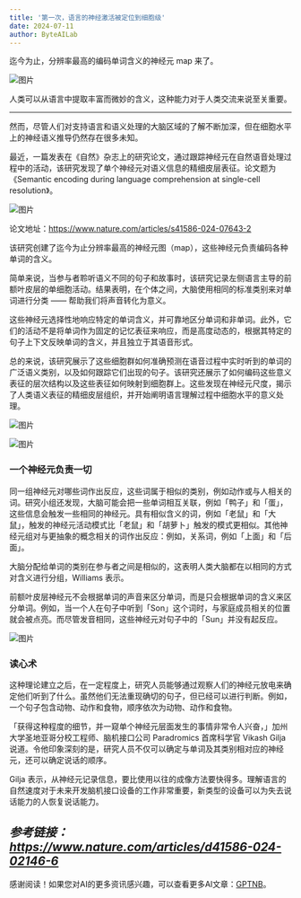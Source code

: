 ```yaml
---
title: '第一次，语言的神经激活被定位到细胞级'
date: 2024-07-11
author: ByteAILab
---
```


迄今为止，分辨率最高的编码单词含义的神经元 map 来了。

![图片](https://mmbiz.qpic.cn/sz_mmbiz_png/KmXPKA19gW84LUpvoJQJYzIJich9Ms0bibHC2ibokY3I3ysgmM63z5NnW34PK21RuUyLNPyU3b5uNb7rezAib6bGzA/640?wx_fmt=png&from=appmsg)

人类可以从语言中提取丰富而微妙的含义，这种能力对于人类交流来说至关重要。

---
然而，尽管人们对支持语言和语义处理的大脑区域的了解不断加深，但在细胞水平上的神经语义推导仍然存在很多未知。

最近，一篇发表在《自然》杂志上的研究论文，通过跟踪神经元在自然语音处理过程中的活动，该研究发现了单个神经元对语义信息的精细皮层表征。论文题为《Semantic encoding during language comprehension at single-cell resolution》。

![图片](https://mmbiz.qpic.cn/sz_mmbiz_png/KmXPKA19gW84LUpvoJQJYzIJich9Ms0bibtYbeOAejX8ib7gvWzfAn9lVEgWJW63RquCxxE6ZTQgbKzgaLfJ8ZBqQ/640?wx_fmt=png&from=appmsg)

论文地址：https://www.nature.com/articles/s41586-024-07643-2

该研究创建了迄今为止分辨率最高的神经元图（map），这些神经元负责编码各种单词的含义。

简单来说，当参与者聆听语义不同的句子和故事时，该研究记录左侧语言主导的前额叶皮层的单细胞活动。结果表明，在个体之间，大脑使用相同的标准类别来对单词进行分类 —— 帮助我们将声音转化为意义。

这些神经元选择性地响应特定的单词含义，并可靠地区分单词和非单词。此外，它们的活动不是将单词作为固定的记忆表征来响应，而是高度动态的，根据其特定的句子上下文反映单词的含义，并且独立于其语音形式。

总的来说，该研究展示了这些细胞群如何准确预测在语音过程中实时听到的单词的广泛语义类别，以及如何跟踪它们出现的句子。该研究还展示了如何编码这些意义表征的层次结构以及这些表征如何映射到细胞群上。这些发现在神经元尺度，揭示了人类语义表征的精细皮层组织，并开始阐明语言理解过程中细胞水平的意义处理。

![图片](https://mmbiz.qpic.cn/sz_mmbiz_png/KmXPKA19gW84LUpvoJQJYzIJich9Ms0bibCkFhryWfzmNtdibCrsTib04eBISwoo4icAOFajjt0YcVjuKw2kflNjWew/640?wx_fmt=png&from=appmsg)

![图片](https://mmbiz.qpic.cn/sz_mmbiz_png/KmXPKA19gW84LUpvoJQJYzIJich9Ms0bibELYe8jx76jhodeTVKksMugYy4jj8d99TG9JYhUoKDmTYicl9I4RHppA/640?wx_fmt=png&from=appmsg)

### 一个神经元负责一切

同一组神经元对哪些词作出反应，这些词属于相似的类别，例如动作或与人相关的词。研究小组还发现，大脑可能会把一些单词相互关联，例如「鸭子」和「蛋」，这些信息会触发一些相同的神经元。具有相似含义的词，例如「老鼠」和「大鼠」，触发的神经元活动模式比「老鼠」和「胡萝卜」触发的模式更相似。其他神经元组对与更抽象的概念相关的词作出反应：例如，关系词，例如「上面」和「后面」。

大脑分配给单词的类别在参与者之间是相似的，这表明人类大脑都在以相同的方式对含义进行分组，Williams 表示。

前额叶皮层神经元不会根据单词的声音来区分单词，而是只会根据单词的含义来区分单词。例如，当一个人在句子中听到「Son」这个词时，与家庭成员相关的位置就会被点亮。而尽管发音相同，这些神经元对句子中的「Sun」并没有起反应。

![图片](https://mmbiz.qpic.cn/sz_mmbiz_png/KmXPKA19gW84LUpvoJQJYzIJich9Ms0bibeCuJlguGZnKw6vEbTZp06t6Bc9wdHe3U2ggO6znsgZYACAQBZG4oMw/640?wx_fmt=png&from=appmsg)

### 读心术

这种理论建立之后，在一定程度上，研究人员能够通过观察人们的神经元放电来确定他们听到了什么。虽然他们无法重现确切的句子，但已经可以进行判断。例如，一个句子包含动物、动作和食物，顺序依次为动物、动作和食物。

「获得这种程度的细节，并一窥单个神经元层面发生的事情非常令人兴奋，」加州大学圣地亚哥分校工程师、脑机接口公司 Paradromics 首席科学官 Vikash Gilja 说道。令他印象深刻的是，研究人员不仅可以确定与单词及其类别相对应的神经元，还可以确定说话的顺序。

Gilja 表示，从神经元记录信息，要比使用以往的成像方法要快得多。理解语言的自然速度对于未来开发脑机接口设备的工作非常重要，新类型的设备可以为失去说话能力的人恢复说话能力。

*参考链接：https://www.nature.com/articles/d41586-024-02146-6*
---
感谢阅读！如果您对AI的更多资讯感兴趣，可以查看更多AI文章：[GPTNB](https://gptnb.com)。